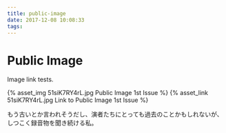 ```yaml
---
title: public-image
date: 2017-12-08 10:08:33
tags:
---
```

# Public Image

Image link tests.

{% asset_img 51siK7RY4rL.jpg Public Image 1st Issue %}
{% asset_link 51siK7RY4rL.jpg Link to Public Image 1st Issue %}


もう古いとか言われそうだし、演者たちにとっても過去のことかもしれないが、しつこく録音物を聞き続ける私。
